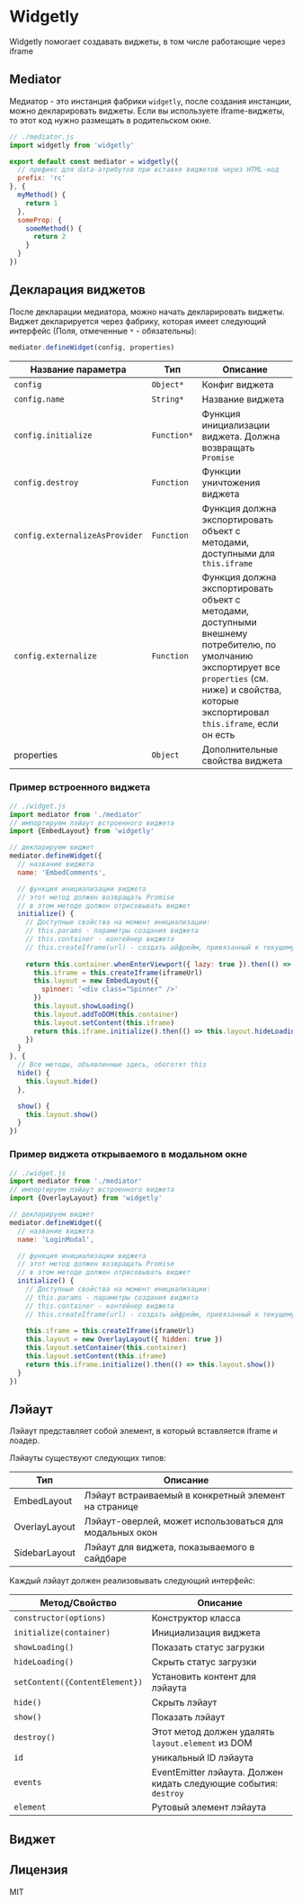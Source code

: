 # Widgetly

Widgetly помогает создавать виджеты, в том числе работающие через iframe

## Mediator

Медиатор - это инстанция фабрики `widgetly`, после создания инстанции, можно декларировать виджеты. Если вы используете iframe-виджеты, то этот код нужно размещать в родительском окне.

```js
// ./mediator.js
import widgetly from 'widgetly'

export default const mediator = widgetly({
  // префикс для data-атрибутов при вставке виджетов через HTML-код
  prefix: 'rc'
}, {
  myMethod() {
    return 1
  },
  someProp: {
    someMethod() {
      return 2
    }
  }
})
```

## Декларация виджетов

После декларации медиатора, можно начать декларировать виджеты. Виджет декларируется через фабрику, которая имеет следующий интерфейс (Поля, отмеченные `*` - обязательны):

```js
mediator.defineWidget(config, properties)
```

| Название параметра | Тип | Описание |
|---|---|---|
| `config` | `Object*` | Конфиг виджета |
| `config.name` | `String*` | Название виджета |
| `config.initialize` | `Function*` | Функция инициализации виджета. Должна возвращать `Promise` |
| `config.destroy` | `Function` | Функции уничтожения виджета |
| `config.externalizeAsProvider` | `Function` | Функция должна экспортировать объект с методами, доступными для `this.iframe` |
| `config.externalize` | `Function` | Функция должна экспортировать объект с методами, доступными внешнему потребителю, по умолчанию экспортирует все `properties` (см. ниже) и свойства, которые экспортировал `this.iframe`, если он есть |
| properties | `Object` | Дополнительные свойства виджета |

### Пример встроенного виджета

```js
// ./widget.js
import mediator from './mediator'
// импортируем лэйаут встроенного виджета
import {EmbedLayout} from 'widgetly'

// декларируем виджет
mediator.defineWidget({
  // название виджета 
  name: 'EmbedComments',

  // функция инициализации виджета
  // этот метод должен возвращать Promise
  // в этом методе должен отрисовывать виджет
  initialize() {
    // Доступные свойства на момент инициализации:
    // this.params - параметры создания виджета
    // this.container - контейнер виджета
    // this.createIframe(url) - создать айфрейм, привязанный к текущему виджету
    
    return this.container.whenEnterViewport({ lazy: true }).then(() => {
      this.iframe = this.createIframe(iframeUrl)
      this.layout = new EmbedLayout({
        spinner: '<div class="Spinner" />'
      })
      this.layout.showLoading()
      this.layout.addToDOM(this.container)
      this.layout.setContent(this.iframe)
      return this.iframe.initialize().then(() => this.layout.hideLoading())
    })
  }
}, {
  // Все методы, объявленные здесь, обоготят this
  hide() {
    this.layout.hide()
  },

  show() {
    this.layout.show()
  }
})
```

### Пример виджета открываемого в модальном окне

```js
// ./widget.js
import mediator from './mediator'
// импортируем лэйаут встроенного виджета
import {OverlayLayout} from 'widgetly'

// декларируем виджет
mediator.defineWidget({
  // название виджета 
  name: 'LoginModal',

  // функция инициализации виджета
  // этот метод должен возвращать Promise
  // в этом методе должен отрисовывать виджет
  initialize() {
    // Доступные свойства на момент инициализации:
    // this.params - параметры создания виджета
    // this.container - контейнер виджета
    // this.createIframe(url) - создать айфрейм, привязанный к текущему виджету
    
    this.iframe = this.createIframe(iframeUrl)
    this.layout = new OverlayLayout({ hidden: true })
    this.layout.setContainer(this.container)
    this.layout.setContent(this.iframe)
    return this.iframe.initialize().then(() => this.layout.show())
  }
})
```

## Лэйаут

Лэйаут представляет собой элемент, в который вставляется iframe и лоадер.

Лэйауты существуют следующих типов:

| Тип | Описание |
|-----|----------|
| EmbedLayout | Лэйаут встраиваемый в конкретный элемент на странице |
| OverlayLayout | Лэйаут-оверлей, может использоваться для модальных окон |
| SidebarLayout | Лэйаут для виджета, показываемого в сайдбаре |

Каждый лэйаут должен реализовывать следующий интерфейс:

| Метод/Свойство | Описание |
|----------------|----------|
| `constructor(options)` | Конструктор класса |
| `initialize(container)`| Инициализация виджета |
| `showLoading()` | Показать статус загрузки |
| `hideLoading()` | Скрыть статус загрузки |
| `setContent({ContentElement})` | Установить контент для лэйаута |
| `hide()` | Скрыть лэйаут |
| `show()` | Показать лэйаут |
| `destroy()` | Этот метод должен удалять `layout.element` из DOM |
| `id` | уникальный ID лэйаута |
| `events` | EventEmitter лэйаута. Должен кидать следующие события: `destroy` |
| `element` | Рутовый элемент лэйаута |

## Виджет 

## Лицензия

MIT
